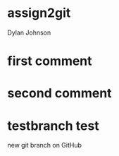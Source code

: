 # assign2git
Dylan Johnson
# first comment
# second comment
# testbranch test


new git branch on GitHub
